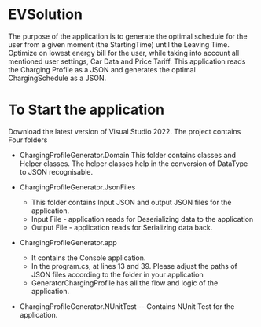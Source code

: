 # EVSolution
The purpose of the application is to generate the optimal schedule for the user from a given
moment (the StartingTime) until the Leaving Time. Optimize on lowest energy bill for the user, while
taking into account all mentioned user settings, Car Data and Price Tariff. This application reads the Charging Profile as a JSON
and generates the optimal ChargingSchedule as a JSON.

# To Start the application

Download the latest version of Visual Studio 2022.
The project contains Four folders 

- ChargingProfileGenerator.Domain 
This folder contains classes and Helper classes. The helper classes help in the conversion of DataType to JSON recognisable.

- ChargingProfileGenerator.JsonFiles
  - This folder contains Input JSON and output JSON files for the application.
  - Input File - application reads for Deserializing data to the application
  - Output File - application reads for Serializing data back.

- ChargingProfileGenerator.app
  - It contains the Console application.
  - In the program.cs, at lines 13 and 39. Please adjust the paths of JSON files according to the folder in your application
  - GeneratorChargingProfile has all the flow and logic of the application.

- ChargingProfileGenerator.NUnitTest
  -- Contains NUnit Test for the application.
